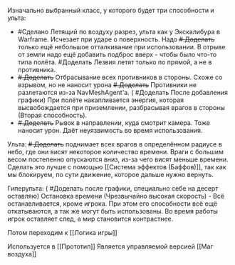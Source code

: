Изначально выбранный класс, у которого будет три способности и ульта:
- #Сделано Летящий по воздуху разрез, ульта как у Экскалибура в Warframe. Исчезает при ударе о поверхность.
	Надо ~~#.Доделать~~  только ещё небольшое отталкивание при использовании. В отрыве от земли надо ещё добавить подброс вверх - чтобы было что-то типа полёта.
		#Доделать Лезвия летят только по прямой, а не в противника.
- ~~#.Доделать~~ Отбрасывание всех противников в стороны. Схоже со взрывом, но не наносит урона
	~~#.Доделать~~ Противники не разлетаются из-за NavMeshAgent'а.
	( #Доделать После добавления графики) При полёте накапливается энергия, которая высвобождается при приземлении, разбрасывая врагов в стороны (Вторая способность).
- ~~#.Доделать~~ Рывок в направлении, куда смотрит камера. Тоже наносит урон. Даёт неуязвимость во время использования.

Ульта: ~~#.Доделать~~ поднимает всех врагов в определённом радиусе в небо, где они висят некоторое количество времени. Враги с большим весом постепенно опускаются вниз, из-за чего висят меньше времени.
	Сделать это лучше с помощью [[Система эффектов (Баффов)]], так как мы блокируем, по сути движение, которое дальше нужно вернуть.

Гиперульта: ( #Доделать после графики, специально себе на десерт оставляю) Остановка времени (Чрезвычайно высокая скорость) - Всё останавливается, кроме игрока. При этом его способности всё ещё откатываются, а так же могут быть использованы. Во время работы игрок оставляет след, а мир становится контрастнее.

Потом переходим к [[Логика игры]]

Используется в [[Прототип]]
Является управляемой версией [[Маг воздуха]]